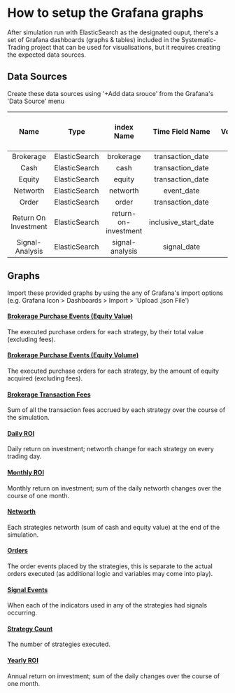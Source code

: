 # How to setup the Grafana graphs
After simulation run with ElasticSearch as the designated ouput, there's a set of Grafana dashboards (graphs & tables) included in the Systematic-Trading project that can be used for visualisations, but it requires creating the expected data sources.


## Data Sources
Create these data sources using '+Add data srouce' from the Grafana's 'Data Source' menu

| Name                 | Type          | index Name           | Time Field Name      | Version | Group By Time Interval |
|:--------------------:|:-------------:|:--------------------:|:--------------------:|:-------:|:----------------------:|
| Brokerage            | ElasticSearch | brokerage            | transaction_date     |    5x   | 1d                     |
| Cash                 | ElasticSearch | cash                 | transaction_date     |    5x   | 1d                     |
| Equity               | ElasticSearch | equity               | transaction_date     |    5x   | 1d                     |
| Networth             | ElasticSearch | networth             | event_date           |    5x   | 1d                     |
| Order                | ElasticSearch | order                | transaction_date     |    5x   | 1d                     |
| Return On Investment | ElasticSearch | return-on-investment | inclusive_start_date |    5x   | 1d                     |
| Signal-Analysis      | ElasticSearch | signal-analysis      | signal_date          |    5x   | 1d                     |


## Graphs
Import these provided graphs by using the any of Grafana's import options (e.g. Grafana Icon > Dashboards > Import > 'Upload .json File')

#### [Brokerage Purchase Events (Equity Value)](example/grafana_dashboards/brokerage_purchase_events_(equity_value).json)
The executed purchase orders for each strategy, by their total value (excluding fees).

#### [Brokerage Purchase Events (Equity Volume)](example/grafana_dashboards/brokerage_purchase_events_(equity_volume).json)
The executed purchase orders for each strategy, by the amount of equity acquired (excluding fees).

#### [Brokerage Transaction Fees](example/grafana_dashboards/brokerage_transaction_fees.json)
Sum of all the transaction fees accrued by each strategy over the course of the simulation.

#### [Daily ROI](example/grafana_dashboards/daily_roi.json)
Daily return on investment; networth change for each strategy on every trading day.

#### [Monthly ROI](example/grafana_dashboards/monthly_roi.json)
Monthly return on investment; sum of the daily networth changes over the course of one month.

#### [Networth](example/grafana_dashboards/networth.json)
Each strategies networth (sum of cash and equity value) at the end of the simulation.

#### [Orders](example/grafana_dashboards/orders.json)
The order events placed by the strategies, this is separate to the actual orders executed (as additional logic and variables may come into play). 

#### [Signal Events](example/grafana_dashboards/signal_events.json)
When each of the indicators used in any of the strategies had signals occurring.

#### [Strategy Count](example/grafana_dashboards/strategy_count.json)
The number of strategies executed.

#### [Yearly ROI](example/grafana_dashboards/yearly_roi.json)
Annual return on investment; sum of the daily changes over the course of one month.
